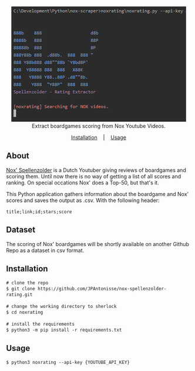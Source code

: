
<p align="center">
<img src="./images/preview.png"/> <br />
<span>Extract boardgames scoring from Nox Youtube Videos.</span>
</p>

<p align="center">
  <a href="#installation">Installation</a>
  &nbsp;&nbsp;&nbsp;|&nbsp;&nbsp;&nbsp;
  <a href="#usage">Usage</a>
</p>

## About

<a href="https://www.youtube.com/channel/UCtzMObnv92ni0T_8CHGtDag" target="_BLANK">Nox' Spellenzolder</a> is a Dutch Youtuber giving reviews of boardgames and scoring them. Until now there is no way of getting a list of all scores and ranking. On special occations Nox' does a Top-50, but that's it.

This Python application gathers information about the boardgame and Nox' scores and saves the output as .csv. With the following header:

```code
title;link;id;stars;score
```


## Dataset
The scoring of Nox' boardgames will be shortly available on another Github Repo as a dataset in csv format.



## Installation

```console
# clone the repo
$ git clone https://github.com/JPAntonisse/nox-spellenzolder-rating.git

# change the working directory to sherlock
$ cd noxrating

# install the requirements
$ python3 -m pip install -r requirements.txt
```

## Usage

```console
$ python3 noxrating --api-key {YOUTUBE_API_KEY}
```

